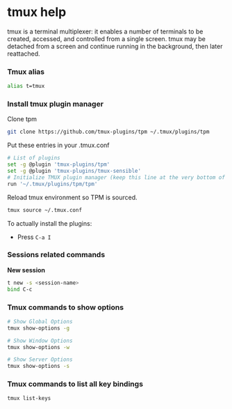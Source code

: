 # tmux help
tmux is a terminal multiplexer: it enables a number of terminals to be created, accessed, and controlled from a single screen.  tmux may be detached from a screen and continue running in the background, then later reattached.

### Tmux alias
```bash
alias t=tmux
```

### Install tmux plugin manager
Clone tpm
```bash
git clone https://github.com/tmux-plugins/tpm ~/.tmux/plugins/tpm
```
Put these entries in your .tmux.conf
```bash
# List of plugins
set -g @plugin 'tmux-plugins/tpm'
set -g @plugin 'tmux-plugins/tmux-sensible'
# Initialize TMUX plugin manager (keep this line at the very bottom of tmux.conf)
run '~/.tmux/plugins/tpm/tpm'
```
Reload tmux environment so TPM is sourced. 
```bash
tmux source ~/.tmux.conf
```
To actually install the plugins:
- Press `C-a I`

### Sessions related commands

__New session__

```bash
t new -s <session-name>
bind C-c
```

### Tmux commands to show options

```bash
# Show Global Options
tmux show-options -g

# Show Window Options
tmux show-options -w

# Show Server Options
tmux show-options -s
```

### Tmux commands to list all key bindings

```bash
tmux list-keys
```


